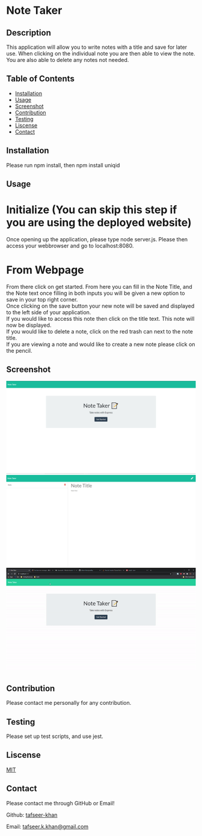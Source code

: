 # Note Taker

## Description
This application will allow you to write notes with a title and save for later use. When clicking on the individual note you are then able to view the note. You are also able to delete any notes not needed. 

## Table of Contents
- [Installation](#installation)
- [Usage](#usage)
- [Screenshot](#screenshot)
- [Contribution](#contribution)
- [Testing](#testing)
- [Liscense](#liscense)
- [Contact](#contact)

## Installation
Please run npm install, then npm install uniqid

## Usage 
# Initialize (You can skip this step if you are using the deployed website)
Once opening up the application, please type node server.js. Please then access your webbrowser and go to localhost:8080.
# From Webpage
From there click on get started. From here you can fill in the Note Title, and the Note text once filling in both inputs you will be given a new option to save in your top right corner.<br /> 
Once clicking on the save button your new note will be saved and displayed to the left side of your application.<br />
If you would like to access this note then click on the title text. This note will now be displayed.<br /> 
If you would like to delete a note, click on the red trash can next to the note title.<br /> 
If you are viewing a note and would like to create a new note please click on the pencil.

## Screenshot
![projectScreenshot](https://github.com/tafseer-khan/Note_Taker/blob/main/Screenshots/Home%20Screenshot.png)
![projecttScreenshot2](https://github.com/tafseer-khan/Note_Taker/blob/main/Screenshots/Notes%20Screenshot.png)
![projectGif](https://github.com/tafseer-khan/Note_Taker/blob/main/Screenshots/Website.gif)
## Contribution
Please contact me personally for any contribution.

## Testing 
Please set up test scripts, and use jest.

## Liscense
[MIT](https://github.com/tafseer-khan/Note_Taker/blob/main/LICENSE)

## Contact
Please contact me through GitHub or Email!


Github: [tafseer-khan](https://github.com/tafseer-khan)


Email: [tafseer.k.khan@gmail.com](mailto:tafseer.k.khan@gmail.com)
